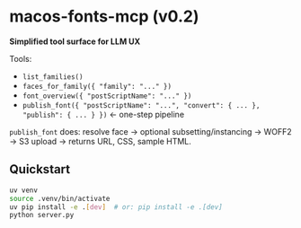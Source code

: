 # macos-fonts-mcp (v0.2)

**Simplified tool surface for LLM UX**

Tools:
- `list_families()`
- `faces_for_family({ "family": "..." })`
- `font_overview({ "postScriptName": "..." })`
- `publish_font({ "postScriptName": "...", "convert": { ... }, "publish": { ... } })`  ← one-step pipeline

`publish_font` does: resolve face → optional subsetting/instancing → WOFF2 → S3 upload → returns URL, CSS, sample HTML.

## Quickstart

```bash
uv venv
source .venv/bin/activate
uv pip install -e .[dev]  # or: pip install -e .[dev]
python server.py
```
